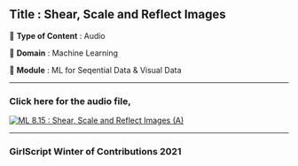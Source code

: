 ## Title : Shear, Scale and Reflect Images

🔴 **Type of Content** : Audio

🔴 **Domain** : Machine Learning

🔴 **Module** : ML for Seqential Data & Visual Data

---

### Click here for the audio file,

[![ML 8.15 : Shear, Scale and Reflect Images (A)](https://user-images.githubusercontent.com/80235375/140742262-39e69d43-06cc-4c97-bd97-e266cd8c1f9e.png)](https://drive.google.com/file/d/13_Wki6-97SdeHFvbEg7webqfAARhw6Ys/view?usp=sharing "Fourier and Discrete Cosine Transformations of Images")

---

### GirlScript Winter of Contributions 2021
